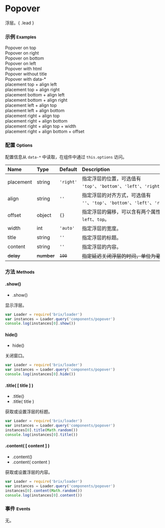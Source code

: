 # Popover

浮层。{ .lead }

### 示例 <small>Examples</small>

<div class="bs-example">
    <div class="content">
        <div bx-name="components/popover" bx-options="{
            placement: 'top',
            title: 'Popover on top',
            content: 'Envy is the ulcer of the soul.'
        }" class="btn btn-default">Popover on top</div>
        <div bx-name="components/popover" bx-options="{
            placement: 'right',
            title: 'Popover on right',
            content: 'Envy is the ulcer of the soul.'
        }" class="btn btn-default">Popover on right</div>
        <div bx-name="components/popover" bx-options="{
            placement: 'bottom',
            title: 'Popover on bottom',
            content: 'Envy is the ulcer of the soul.'
        }" class="btn btn-default">Popover on bottom</div>
        <div bx-name="components/popover" bx-options="{
            title: 'Popover on left',
            placement: 'left',
            content: 'Envy is the ulcer of the soul.'
        }" class="btn btn-default">Popover on left</div>
    </div>
</div>
<div class="bs-example" id="popover">
    <div class="content">
        <div bx-name="components/popover" bx-options="{
            title: '<h4>Table</h4>',
            content: '<table class=\'table table-striped\'>\
                          <thead>\
                              <tr>\
                                <th>#</th>\
                                <th>First</th>\
                                <th>Last</th>\
                                <th>Twitter</th>\
                              </tr>\
                          </thead>\
                          <tbody>\
                              <tr>\
                                  <td>1</td>\
                                  <td>Mark</td>\
                                  <td>Otto</td>\
                                  <td>@mdo</td>\
                              </tr>\
                              <tr>\
                                  <td>2</td>\
                                  <td>Jacob</td>\
                                  <td>Thornton</td>\
                                  <td>@fat</td>\
                              </tr>\
                              <tr>\
                                  <td>3</td>\
                                  <td>Larry</td>\
                                  <td>the Bird</td>\
                                  <td>@twitter</td>\
                              </tr>\
                          </tbody>\
                      </table>'
        }" class="btn btn-default">Popover with html</div>
    </div>
</div>
<div class="bs-example" id="popover">
    <div class="content">
        <div bx-name="components/popover" bx-options="{
            content: 'Having the fewest wants, I am nearest to the gods.'
        }" class="btn btn-default">Popover without title</div>
    </div>
</div>
<div class="bs-example" id="popover">
    <div class="content">
        <div bx-name="components/popover" data-placement="right" data-content="Bad men live so that they may eat and drink, whereas good men eat and drink so that they may live." class="btn btn-default">Popover with data-*</div>
    </div>
</div>
<div class="bs-example" id="popover">
    <div class="content">
        <div bx-name="components/popover" bx-options="{
            title: 'placement top + align left',
            placement: 'top',
            align: 'left',
            content: 'Remember what is unbecoming to do is also unbecoming to speak of.'
        }"class="btn btn-default">placement top + align left</div>
        <div bx-name="components/popover" bx-options="{
            title: 'placement top + align right',
            placement: 'top',
            align: 'right',
            content: 'Remember what is unbecoming to do is also unbecoming to speak of.'
        }"class="btn btn-default">placement top + align right</div>
    </div>
</div>
<div class="bs-example" id="popover">
    <div class="content">
        <div bx-name="components/popover" bx-options="{
            title: 'placement bottom + align left',
            placement: 'bottom',
            align: 'left',
            content: 'Remember what is unbecoming to do is also unbecoming to speak of.'
        }"class="btn btn-default">placement bottom + align left</div>
        <div bx-name="components/popover" bx-options="{
            title: 'placement bottom + align right',
            placement: 'bottom',
            align: 'right',
            content: 'Remember what is unbecoming to do is also unbecoming to speak of.'
        }"class="btn btn-default">placement bottom + align right</div>
    </div>
</div>
<div class="bs-example" id="popover">
    <div class="content">
        <div bx-name="components/popover" bx-options="{
            title: 'placement left + align top',
            placement: 'left',
            align: 'top',
            content: 'Remember what is unbecoming to do is also unbecoming to speak of.'
        }"class="btn btn-default">placement left + align top</div>
        <div bx-name="components/popover" bx-options="{
            title: 'placement left + align bottom',
            placement: 'left',
            align: 'bottom',
            content: 'Remember what is unbecoming to do is also unbecoming to speak of.'
        }"class="btn btn-default">placement left + align bottom</div>
    </div>
</div>
<div class="bs-example" id="popover">
    <div class="content">
        <div bx-name="components/popover" bx-options="{
            title: 'placement right + align top',
            placement: 'right',
            align: 'top',
            content: 'Remember what is unbecoming to do is also unbecoming to speak of.'
        }"class="btn btn-default">placement right + align top</div>
        <div bx-name="components/popover" bx-options="{
            title: 'placement right + align bottom',
            placement: 'right',
            align: 'bottom',
            content: 'Remember what is unbecoming to do is also unbecoming to speak of.'
        }"class="btn btn-default">placement right + align bottom</div>
    </div>
</div>
<div class="bs-example" id="popover">
    <div class="content">
        <div bx-name="components/popover" bx-options="{
            title: 'placement right + align top + width',
            placement: 'right',
            align: 'top',
            width: 500,
            content: 'Remember what is unbecoming to do is also unbecoming to speak of.'
        }"class="btn btn-default">placement right + align top + width</div>
        <div bx-name="components/popover" bx-options="{
            title: 'placement right + align bottom + offset',
            placement: 'right',
            align: 'bottom',
            offset: {
                top: 50
            },
            content: 'Remember what is unbecoming to do is also unbecoming to speak of.'
        }"class="btn btn-default">placement right + align bottom + offset</div>
    </div>
</div>

### 配置 <small>Options</small>

配置信息从 `data-*` 中读取，在组件中通过 `this.options` 访问。

Name | Type | Default | Description
:--- | :--- | :------ | :----------
placement | string | `'right'` | 指定浮层的位置，可选值有 `'top'`、`'bottom'`、`'left'`、`'right'`。
align | string | `''` | 指定浮层的对齐方式，可选值有 `''`、`'top'`、`'bottom'`、`'left'`、`'right'`。
offset | object | `{}` | 指定浮层的偏移，可以含有两个属性：`left`、`top`。
width | int | `'auto'` | 指定浮层的宽度。
title | string | `''` | 指定浮层的标题。
content | string | `''` | 指定浮层的内容。
~~delay~~ | ~~number~~ | ~~`100`~~ | ~~指定延迟关闭浮层的时间，单位为毫秒。~~


### 方法 <small>Methods</small>

#### .show()

* .show()

显示浮层。

```js
var Loader = require('brix/loader')
var instances = Loader.query('components/popover')
console.log(instances[0].show())
```

#### hide()

* hide()

关闭窗口。

```js
var Loader = require('brix/loader')
var instances = Loader.query('components/popover')
console.log(instances[0].hide())
```

#### .title( [ title ] )

* .title()
* .title( title )

获取或设置浮层的标题。

```js
var Loader = require('brix/loader')
var instances = Loader.query('components/popover')
instances[0].title(Math.random())
console.log(instances[0].title())
```

#### .content( [ content ] )

* .content()
* .content( content )

获取或设置浮层的内容。

```js
var Loader = require('brix/loader')
var instances = Loader.query('components/popover')
instances[0].content(Math.random())
console.log(instances[0].content())
```

### 事件 <small>Events</small>

无。
